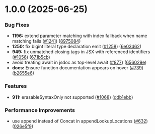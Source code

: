 # 1.0.0 (2025-06-25)


### Bug Fixes

* **1196:** extend parameter matching with index fallback when name matching fails ([#1241](https://github.com/zshannon/typescript-go/issues/1241)) ([8975084](https://github.com/zshannon/typescript-go/commit/89750840c98d458dd19666e901fcf58ffc6d851a))
* **1250:** fix bigint literal type declaration emit ([#1258](https://github.com/zshannon/typescript-go/issues/1258)) ([6e03d62](https://github.com/zshannon/typescript-go/commit/6e03d625d15ccaf727cb9a44b455eefb16f3d450))
* **949:** fix unmatched closing tags in JSX with referenced identifiers ([#1056](https://github.com/zshannon/typescript-go/issues/1056)) ([671b5cb](https://github.com/zshannon/typescript-go/commit/671b5cb3693a226c01e86d3b0537479d32a8952b))
* avoid treating await in jsdoc as top-level await ([#877](https://github.com/zshannon/typescript-go/issues/877)) ([656029e](https://github.com/zshannon/typescript-go/commit/656029eab5a2ffd91076769952d0143864395a48))
* **docs:** Ensure function documentation appears on hover ([#739](https://github.com/zshannon/typescript-go/issues/739)) ([b2655e6](https://github.com/zshannon/typescript-go/commit/b2655e6166f60211adc8e6e4557688ad4e693ed2))


### Features

* **911:** erasableSyntaxOnly not supported ([#1068](https://github.com/zshannon/typescript-go/issues/1068)) ([ddb1ebb](https://github.com/zshannon/typescript-go/commit/ddb1ebbaefd82b7402799cf5ea8e262228cd403a))


### Performance Improvements

* use append instead of Concat in appendLookupLocations ([#632](https://github.com/zshannon/typescript-go/issues/632)) ([026e5f9](https://github.com/zshannon/typescript-go/commit/026e5f9dee255d02730fccc52042e87972eea24b))
